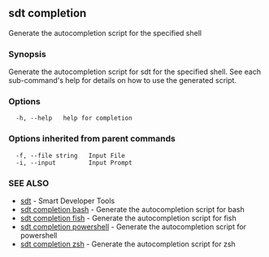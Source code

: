 ## sdt completion

Generate the autocompletion script for the specified shell

### Synopsis

Generate the autocompletion script for sdt for the specified shell.
See each sub-command's help for details on how to use the generated script.


### Options

```
  -h, --help   help for completion
```

### Options inherited from parent commands

```
  -f, --file string   Input File
  -i, --input         Input Prompt
```

### SEE ALSO

* [sdt](sdt.md)	 - Smart Developer Tools
* [sdt completion bash](sdt_completion_bash.md)	 - Generate the autocompletion script for bash
* [sdt completion fish](sdt_completion_fish.md)	 - Generate the autocompletion script for fish
* [sdt completion powershell](sdt_completion_powershell.md)	 - Generate the autocompletion script for powershell
* [sdt completion zsh](sdt_completion_zsh.md)	 - Generate the autocompletion script for zsh


